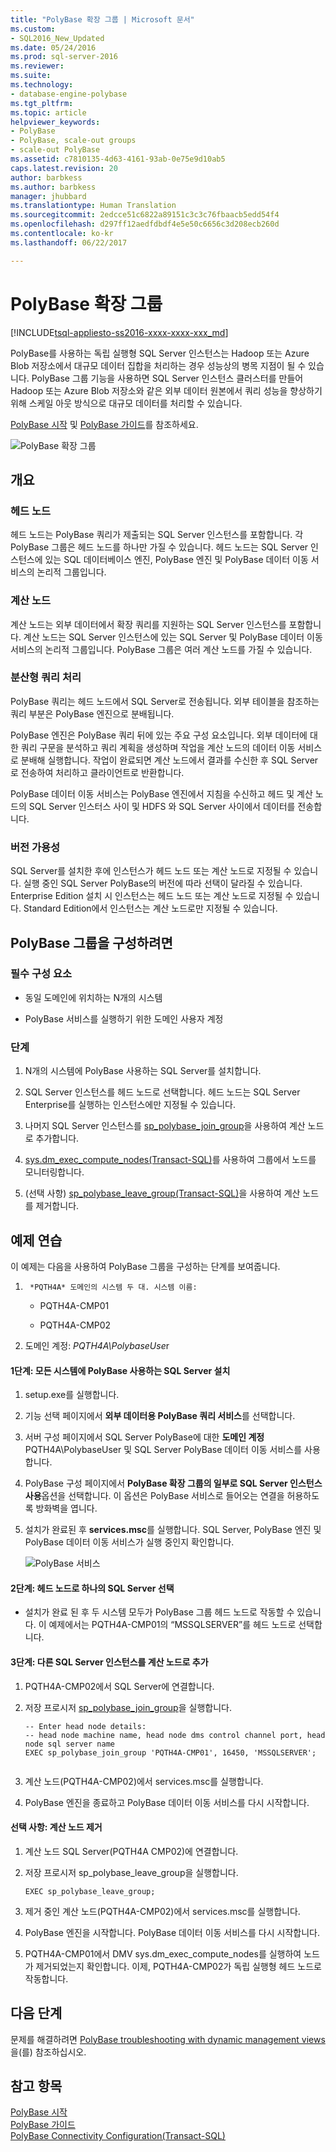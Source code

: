 ```yaml
---
title: "PolyBase 확장 그룹 | Microsoft 문서"
ms.custom:
- SQL2016_New_Updated
ms.date: 05/24/2016
ms.prod: sql-server-2016
ms.reviewer: 
ms.suite: 
ms.technology:
- database-engine-polybase
ms.tgt_pltfrm: 
ms.topic: article
helpviewer_keywords:
- PolyBase
- PolyBase, scale-out groups
- scale-out PolyBase
ms.assetid: c7810135-4d63-4161-93ab-0e75e9d10ab5
caps.latest.revision: 20
author: barbkess
ms.author: barbkess
manager: jhubbard
ms.translationtype: Human Translation
ms.sourcegitcommit: 2edcce51c6822a89151c3c3c76fbaacb5edd54f4
ms.openlocfilehash: d297ff12aedfdbdf4e5e50c6656c3d208ecb260d
ms.contentlocale: ko-kr
ms.lasthandoff: 06/22/2017

---
```

# <a name="polybase-scale-out-groups"></a>PolyBase 확장 그룹
[!INCLUDE[tsql-appliesto-ss2016-xxxx-xxxx-xxx_md](../../includes/tsql-appliesto-ss2016-xxxx-xxxx-xxx-md.md)]

  PolyBase를 사용하는 독립 실행형 SQL Server 인스턴스는 Hadoop 또는 Azure Blob 저장소에서 대규모 데이터 집합을 처리하는 경우 성능상의 병목 지점이 될 수 있습니다. PolyBase 그룹 기능을 사용하면 SQL Server 인스턴스 클러스터를 만들어 Hadoop 또는 Azure Blob 저장소와 같은 외부 데이터 원본에서 쿼리 성능을 향상하기 위해 스케일 아웃 방식으로 대규모 데이터를 처리할 수 있습니다.  
  
 [PolyBase 시작](../../relational-databases/polybase/get-started-with-polybase.md) 및 [PolyBase 가이드](../../relational-databases/polybase/polybase-guide.md)를 참조하세요.  
  
 ![PolyBase 확장 그룹](../../relational-databases/polybase/media/polybase-scale-out-groups.png "PolyBase 확장 그룹")  
  
## <a name="overview"></a>개요  
  
### <a name="head-node"></a>헤드 노드  
 헤드 노드는 PolyBase 쿼리가 제출되는 SQL Server 인스턴스를 포함합니다. 각 PolyBase 그룹은 헤드 노드를 하나만 가질 수 있습니다. 헤드 노드는 SQL Server 인스턴스에 있는 SQL 데이터베이스 엔진, PolyBase 엔진 및 PolyBase 데이터 이동 서비스의 논리적 그룹입니다.  
  
### <a name="compute-node"></a>계산 노드  
 계산 노드는 외부 데이터에서 확장 쿼리를 지원하는 SQL Server 인스턴스를 포함합니다. 계산 노드는 SQL Server 인스턴스에 있는 SQL Server 및 PolyBase 데이터 이동 서비스의 논리적 그룹입니다. PolyBase 그룹은 여러 계산 노드를 가질 수 있습니다.  
  
### <a name="distributed-query-processing"></a>분산형 쿼리 처리  
 PolyBase 쿼리는 헤드 노드에서 SQL Server로 전송됩니다. 외부 테이블을 참조하는 쿼리 부분은 PolyBase 엔진으로 분배됩니다.  
  
 PolyBase 엔진은 PolyBase 쿼리 뒤에 있는 주요 구성 요소입니다. 외부 데이터에 대한 쿼리 구문을 분석하고 쿼리 계획을 생성하며 작업을 계산 노드의 데이터 이동 서비스로 분배해 실행합니다. 작업이 완료되면 계산 노드에서 결과를 수신한 후 SQL Server로 전송하여 처리하고 클라이언트로 반환합니다.  
  
 PolyBase 데이터 이동 서비스는 PolyBase 엔진에서 지침을 수신하고 헤드 및 계산 노드의 SQL Server 인스터스 사이 및 HDFS 와 SQL Server 사이에서 데이터를 전송합니다.  
  
### <a name="editions-availability"></a>버전 가용성  
 SQL Server를 설치한 후에 인스턴스가 헤드 노드 또는 계산 노드로 지정될 수 있습니다.  실행 중인 SQL Server PolyBase의 버전에 따라 선택이 달라질 수 있습니다. Enterprise Edition 설치 시 인스턴스는 헤드 노드 또는 계산 노드로 지정될 수 있습니다. Standard Edition에서 인스턴스는 계산 노드로만 지정될 수 있습니다.  
  
## <a name="to-configure-a-polybase-group"></a>PolyBase 그룹을 구성하려면  
  
### <a name="prerequisites"></a>필수 구성 요소  
  
-   동일 도메인에 위치하는 N개의 시스템  
  
-   PolyBase 서비스를 실행하기 위한 도메인 사용자 계정  
  
### <a name="steps"></a>단계  
  
1.  N개의 시스템에 PolyBase 사용하는 SQL Server를 설치합니다.  
  
2.  SQL Server 인스턴스를 헤드 노드로 선택합니다. 헤드 노드는 SQL Server Enterprise를 실행하는 인스턴스에만 지정될 수 있습니다.  
  
3.  나머지 SQL Server 인스턴스를 [sp_polybase_join_group](../../relational-databases/system-stored-procedures/polybase-stored-procedures-sp-polybase-join-group.md)을 사용하여 계산 노드로 추가합니다.  
  
4.  [sys.dm_exec_compute_nodes&#40;Transact-SQL&#41;](../../relational-databases/system-dynamic-management-views/sys-dm-exec-compute-nodes-transact-sql.md)를 사용하여 그룹에서 노드를 모니터링합니다.  
  
5.  (선택 사항) [sp_polybase_leave_group&#40;Transact-SQL&#41;](../../relational-databases/system-stored-procedures/polybase-stored-procedures-sp-polybase-leave-group.md)을 사용하여 계산 노드를 제거합니다.  
  
## <a name="example-walk-through"></a>예제 연습  
 이 예제는 다음을 사용하여 PolyBase 그룹을 구성하는 단계를 보여줍니다.  
  
1.  	*PQTH4A* 도메인의 시스템 두 대. 시스템 이름:  
  
    -   PQTH4A-CMP01  
  
    -   PQTH4A-CMP02  
  
2.  도메인 계정: *PQTH4A\PolybaseUse*r  
  
#### <a name="step-1-install-sql-server-with-polybase-on-all-machines"></a>1단계: 모든 시스템에 PolyBase 사용하는 SQL Server 설치  
  
1.  setup.exe를 실행합니다.  
  
2.  기능 선택 페이지에서 **외부 데이터용 PolyBase 쿼리 서비스**를 선택합니다.  
  
3.  서버 구성 페이지에서 SQL Server PolyBase에 대한 **도메인 계정** PQTH4A\PolybaseUser 및 SQL Server PolyBase 데이터 이동 서비스를 사용합니다.  
  
4.  PolyBase 구성 페이지에서 **PolyBase 확장 그룹의 일부로 SQL Server 인스턴스 사용**옵션을 선택합니다. 이 옵션은 PolyBase 서비스로 들어오는 연결을 허용하도록 방화벽을 엽니다.  
  
5.  설치가 완료된 후 **services.msc**를 실행합니다. SQL Server, PolyBase 엔진 및 PolyBase 데이터 이동 서비스가 실행 중인지 확인합니다.  
  
     ![PolyBase 서비스](../../relational-databases/polybase/media/polybase-services.png "PolyBase services")  
  
#### <a name="step-2-select-one-sql-server-as-head-node"></a>2단계: 헤드 노드로 하나의 SQL Server 선택  
  
-   설치가 완료 된 후 두 시스템 모두가 PolyBase 그룹 헤드 노드로 작동할 수 있습니다. 이 예제에서는 PQTH4A-CMP01의 “MSSQLSERVER”를 헤드 노드로 선택합니다.  
  
#### <a name="step-3-add-other-sql-server-instances-as-compute-nodes"></a>3단계: 다른 SQL Server 인스턴스를 계산 노드로 추가  
  
1.  PQTH4A-CMP02에서 SQL Server에 연결합니다.  
  
2.  저장 프로시저 [sp_polybase_join_group](../../relational-databases/system-stored-procedures/polybase-stored-procedures-sp-polybase-join-group.md)을 실행합니다.  
  
    ```  
    -- Enter head node details:   
    -- head node machine name, head node dms control channel port, head node sql server name  
    EXEC sp_polybase_join_group 'PQTH4A-CMP01', 16450, 'MSSQLSERVER';  
  
    ```  
  
3.  계산 노드(PQTH4A-CMP02)에서 services.msc를 실행합니다.  
  
4.  PolyBase 엔진을 종료하고 PolyBase 데이터 이동 서비스를 다시 시작합니다.  
  
#### <a name="optional-remove-a-compute-node"></a>선택 사항: 계산 노드 제거  
  
1.  계산 노드 SQL Server(PQTH4A CMP02)에 연결합니다.  
  
2.  저장 프로시저 sp_polybase_leave_group을 실행합니다.  
  
    ```  
    EXEC sp_polybase_leave_group;  
    ```  
  
3.  제거 중인 계산 노드(PQTH4A-CMP02)에서 services.msc를 실행합니다.  
  
4.  PolyBase 엔진을 시작합니다. PolyBase 데이터 이동 서비스를 다시 시작합니다.  
  
5.  PQTH4A-CMP01에서 DMV sys.dm_exec_compute_nodes를 실행하여 노드가 제거되었는지 확인합니다. 이제, PQTH4A-CMP02가 독립 실행형 헤드 노드로 작동합니다.  
  
## <a name="next-steps"></a>다음 단계  
 문제를 해결하려면 [PolyBase troubleshooting with dynamic management views](http://msdn.microsoft.com/library/ce9078b7-a750-4f47-b23e-90b83b783d80)을(를) 참조하십시오.  
  
## <a name="see-also"></a>참고 항목  
 [PolyBase 시작](../../relational-databases/polybase/get-started-with-polybase.md)   
 [PolyBase 가이드](../../relational-databases/polybase/polybase-guide.md)   
 [PolyBase Connectivity Configuration&#40;Transact-SQL&#41;](../../database-engine/configure-windows/polybase-connectivity-configuration-transact-sql.md)  
  
  

